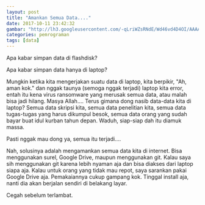 ```yaml
---
layout: post
title: "Amankan Semua Data...."
date: 2017-10-11 23:42:32
gambar: "http://lh3.googleusercontent.com/-qLriWZsRNdE/Wd46vd4D4OI/AAAAAAAACck/sF7VrPtQIkc75ERp5R4zRtETKiRK4FRrwCLcBGAs/s900/gitlab.png"
categories: pemrograman
tags: [data]
---
```


Apa kabar simpan data di flashdisk?

Apa kabar simpan data hanya di laptop?

Mungkin ketika kita mengerjakan suatu data di laptop, kita berpikir, "Ah, aman kok." dan nggak taunya (semoga nggak terjadi) laptop kita error, entah itu kena virus ransomware yang merusak semua data, atau malah bisa jadi hilang. Masya Allah.... Terus gimana dong nasib data-data kita di laptop? Semua data skripsi kita, semua data penelitian kita, semua data tugas-tugas yang harus dikumpul besok, semua data orang yang sudah bayar buat idul kurban tahun depan. Waduh, siap-siap dah itu diamuk massa.

Pasti nggak mau dong ya, semua itu terjadi....

Nah, solusinya adalah mengamankan semua data kita di internet. Bisa menggunakan surel, Google Drive, maupun menggunakan git. Kalau saya sih menggunakan git karena lebih nyaman aja dan bisa diakses dari laptop siapa aja. Kalau untuk orang yang tidak mau repot, saya sarankan pakai Google Drive aja. Pemakaiannya cukup gampang kok. Tinggal install aja, nanti dia akan berjalan sendiri di belakang layar.

Cegah sebelum terlambat.